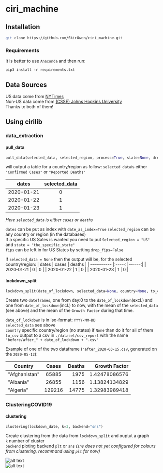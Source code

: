 # ciri_machine
## Installation

```bash
git clone https://github.com/SkirOwen/ciri_machine.git
```  

### Requirements

It is better to use `Anaconda` and then run:

```
pip3 install -r requirements.txt
```
## Data Sources
US data come from     [NYTimes](https://github.com/nytimes/covid-19-data)  
Non-US data come from [(CSSE) Johns Hopkins University](https://github.com/CSSEGISandData/COVID-19)  
Thanks to both of them!

## Using cirilib
### data_extraction
#### pull_data

```python
pull_data(selected_data, selected_region, process=True, state=None, drop_fips=True, date_as_index=False)
``` 
will output a table for a country/region as follow:
`selected_data`is either `"Confirmed Cases"` or `"Reported Deaths"`  
  
| dates       | selected_data |
| ----------- |:-------------:|
| 2020-01-21  | 0             |
| 2020-01-22  | 1             |
| 2020-01-23  | 1             |

*Here `selected_data` is either `cases` or `deaths`*

`dates` can be put as index with `date_as_index=True`
`selected_region` can be any country or region (in the databases)  
If a specific US Sates is wanted you need to put `Selected_region = "US"` and `state = "the_specific_state"`  
`fips` can be left in for US States by setting `drop_fips=False`  

If `selected_data = None` then the output will be, for the selected country/region: 
| dates       | cases | deaths |
| ----------- |:-----:| ------:|
| 2020-01-21  | 0     | 0      |
| 2020-01-22  | 1     | 0      |
| 2020-01-23  | 1     | 0      |

#### lockdown_split

```python
lockdown_split(date_of_lockdown, selected_data=None, country=None, to_csv=False)
``` 
Create two `dateframes`, one from day:0 to the `date_of_lockdown`(excl.) and one from `date_of_lockdown`(incl.) to now, with the mean of the `selected_data` (see above) and the mean of the `Growth Factor` during that time.

`date_of_lockdown` is in iso-format: `YYYY-MM-DD`  
`selected_data` see above  
`country` specific country/region (no states) if `None` than do it for all of them  
`to_csv` output to a csv in `./dataset/csv_report` with the name `"before/after_" + date_of_lockdown + ".csv"`

Example of one of the two dataframe (`"after_2020-03-15.csv`, generated on the `2020-05-12`):  

| Country       | Cases  | Deaths | Growth Factor |
| --------------|:------:| ------:| -------------:|
| "Afghanistan" | 65885  | 1975   | 1.42478086576 |
| "Albania"     | 26855  | 1156   | 1.13824134829 |
| "Algeria"     | 129216 | 14775  | 1.32983989418 |

### ClusteringCOVID19
#### clustering

```python
clustering(lockdown_date, k=3, backend="sns")
``` 

Create clustering from the data from `lockdown_split` and ouptut a graph  
`k` number of cluster  
`backend` ploting backend `plt` or `sns` *(`sns` does not yet configured for colours from clustering, recommand using `plt` for now)*  

![alt text](https://github.com/SkirOwen/ciri_machine/logo/graph_plt.png "Graph with plt")  
![alt text](https://github.com/SkirOwen/ciri_machine/logo/graph_sns.png "Graph with sns")
